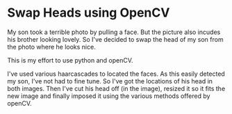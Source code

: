 # Swap Heads using OpenCV

My son took a terrible photo by pulling a face.  But the picture also incudes his brother looking lovely.  So I've decided to swap the head of my son from the photo where he looks nice.  

This is my effort to use python and openCV.

I've used various haarcascades to located the faces.  As this easily detected my son, I've not had to fine tune.  So I've got the locations of his head in both images.  Then I've cut his head off (in the image), resized it so it fits the new image and finally imposed it using the various methods offered by openCV.
